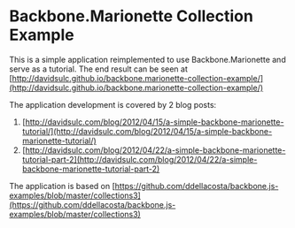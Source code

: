 Backbone.Marionette Collection Example
======================================

This is a simple application reimplemented to use Backbone.Marionette and serve as a tutorial. The end result can be seen at [http://davidsulc.github.io/backbone.marionette-collection-example/](http://davidsulc.github.io/backbone.marionette-collection-example/)

The application development is covered by 2 blog posts:

 1. [http://davidsulc.com/blog/2012/04/15/a-simple-backbone-marionette-tutorial/](http://davidsulc.com/blog/2012/04/15/a-simple-backbone-marionette-tutorial/)
 2. [http://davidsulc.com/blog/2012/04/22/a-simple-backbone-marionette-tutorial-part-2](http://davidsulc.com/blog/2012/04/22/a-simple-backbone-marionette-tutorial-part-2)

The application is based on [https://github.com/ddellacosta/backbone.js-examples/blob/master/collections3](https://github.com/ddellacosta/backbone.js-examples/blob/master/collections3)
